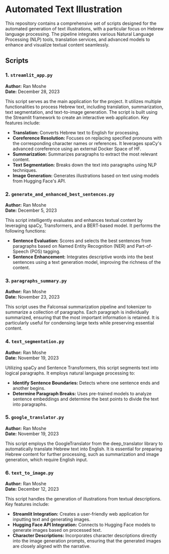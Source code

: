 # Automated Text Illustration

This repository contains a comprehensive set of scripts designed for the automated generation of text illustrations, with a particular focus on Hebrew language processing. The pipeline integrates various Natural Language Processing (NLP) tools, translation services, and advanced models to enhance and visualize textual content seamlessly.

## Scripts

### 1. `streamlit_app.py`

**Author:** Ran Moshe  
**Date:** December 28, 2023

This script serves as the main application for the project. It utilizes multiple functionalities to process Hebrew text, including translation, summarization, text segmentation, and text-to-image generation. The script is built using the Streamlit framework to create an interactive web application. Key features include:

- **Translation:** Converts Hebrew text to English for processing.
- **Coreference Resolution:** Focuses on replacing specified pronouns with the corresponding character names or references. It leverages spaCy's advanced coreference using an external Docker Space of HF.
- **Summarization:** Summarizes paragraphs to extract the most relevant content.
- **Text Segmentation:** Breaks down the text into paragraphs using NLP techniques.
- **Image Generation:** Generates illustrations based on text using models from Hugging Face's API.

### 2. `generate_and_enhanced_best_sentences.py`

**Author:** Ran Moshe  
**Date:** December 5, 2023

This script intelligently evaluates and enhances textual content by leveraging spaCy, Transformers, and a BERT-based model. It performs the following functions:
- **Sentence Evaluation:** Scores and selects the best sentences from paragraphs based on Named Entity Recognition (NER) and Part-of-Speech (POS) tagging.
- **Sentence Enhancement:** Integrates descriptive words into the best sentences using a text generation model, improving the richness of the content.

### 3. `paragraphs_summary.py`

**Author:** Ran Moshe  
**Date:** November 23, 2023

This script uses the Falconsai summarization pipeline and tokenizer to summarize a collection of paragraphs. Each paragraph is individually summarized, ensuring that the most important information is retained. It is particularly useful for condensing large texts while preserving essential content.

### 4. `text_segmentation.py`

**Author:** Ran Moshe  
**Date:** November 19, 2023

Utilizing spaCy and Sentence Transformers, this script segments text into logical paragraphs. It employs natural language processing to:

- **Identify Sentence Boundaries:** Detects where one sentence ends and another begins.
- **Determine Paragraph Breaks:** Uses pre-trained models to analyze sentence embeddings and determine the best points to divide the text into paragraphs.

### 5. `google_translator.py`

**Author:** Ran Moshe  
**Date:** November 19, 2023

This script employs the GoogleTranslator from the deep_translator library to automatically translate Hebrew text into English. It is essential for preparing Hebrew content for further processing, such as summarization and image generation, which require English input.

### 6. `text_to_image.py`

**Author:** Ran Moshe  
**Date:** December 12, 2023

This script handles the generation of illustrations from textual descriptions. Key features include:
- **Streamlit Integration:** Creates a user-friendly web application for inputting text and generating images.
- **Hugging Face API Integration:** Connects to Hugging Face models to generate images based on processed text.
- **Character Descriptions:** Incorporates character descriptions directly into the image generation prompts, ensuring that the generated images are closely aligned with the narrative.
